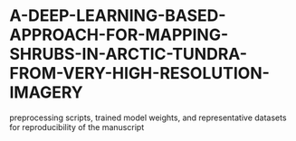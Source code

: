 # A-DEEP-LEARNING-BASED-APPROACH-FOR-MAPPING-SHRUBS-IN-ARCTIC-TUNDRA-FROM-VERY-HIGH-RESOLUTION-IMAGERY
preprocessing scripts, trained model weights, and representative datasets for reproducibility of the manuscript
